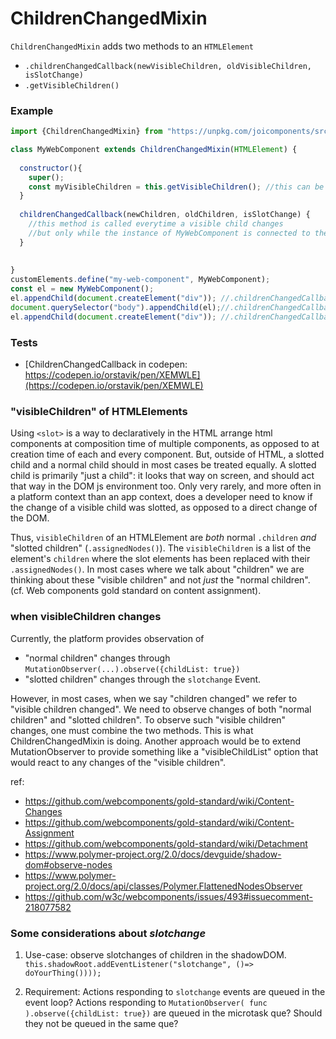 # ChildrenChangedMixin

`ChildrenChangedMixin` adds two methods to an `HTMLElement`
* `.childrenChangedCallback(newVisibleChildren, oldVisibleChildren, isSlotChange)`
* `.getVisibleChildren()`

### Example

```javascript
import {ChildrenChangedMixin} from "https://unpkg.com/joicomponents/src/ChildrenChangedMixin.js";

class MyWebComponent extends ChildrenChangedMixin(HTMLElement) {
                                               
  constructor(){
    super();
    const myVisibleChildren = this.getVisibleChildren(); //this can be called even when not connected
  }
  
  childrenChangedCallback(newChildren, oldChildren, isSlotChange) {
    //this method is called everytime a visible child changes
    //but only while the instance of MyWebComponent is connected to the DOM.
  }
  
  
}
customElements.define("my-web-component", MyWebComponent);
const el = new MyWebComponent();
el.appendChild(document.createElement("div")); //.childrenChangedCallback is NOT triggered since el is not connected to DOM.
document.querySelector("body").appendChild(el);//.childrenChangedCallback is triggered when el gets connected to DOM.
el.appendChild(document.createElement("div")); //.childrenChangedCallback is triggered while el is connected and childList changes.
```
### Tests
* [ChildrenChangedCallback in codepen: https://codepen.io/orstavik/pen/XEMWLE](https://codepen.io/orstavik/pen/XEMWLE)

### "visibleChildren" of HTMLElements
Using ```<slot>``` is a way to declaratively in the HTML arrange html components at
composition time of multiple components, as opposed to at creation time of each 
and every component. But, outside of HTML, a slotted child and a normal child 
should in most cases be treated equally. A slotted child is primarily "just a child":
it looks that way on screen, and should act that way in the DOM js environment too.
Only very rarely, and more often in a platform context than an app context, 
does a developer need to know if the change of a visible
child was slotted, as opposed to a direct change of the DOM.
   
Thus, ```visibleChildren``` of an HTMLElement are _both_ normal ```.children``` 
_and_ "slotted children" (```.assignedNodes()```).
The ```visibleChildren``` is a list of the element's ```children``` where 
the slot elements has been replaced with their ```.assignedNodes()```.
In most cases where we talk about "children" we are thinking about these 
"visible children" and not _just_ the "normal children". (cf. Web components gold standard on content assignment).

### when visibleChildren changes
Currently, the platform provides observation of
 * "normal children" changes through ```MutationObserver(...).observe({childList: true})```
 * "slotted children" changes through the ```slotchange``` Event.
 
However, in most cases, when we say "children changed" we refer to "visible children changed". 
We need to observe  changes of both "normal children" and "slotted children". 
To observe such "visible children" changes, one must combine the two methods. 
This is what ChildrenChangedMixin is doing.
Another approach would be to extend MutationObserver to provide something like a "visibleChildList" 
option that would react to any changes of the "visible children". 

ref:
 * https://github.com/webcomponents/gold-standard/wiki/Content-Changes
 * https://github.com/webcomponents/gold-standard/wiki/Content-Assignment
 * https://github.com/webcomponents/gold-standard/wiki/Detachment                                  
 * https://www.polymer-project.org/2.0/docs/devguide/shadow-dom#observe-nodes
 * https://www.polymer-project.org/2.0/docs/api/classes/Polymer.FlattenedNodesObserver
 * https://github.com/w3c/webcomponents/issues/493#issuecomment-218077582 
 
### Some considerations about _slotchange_ 
 
1) Use-case: observe slotchanges of children in the shadowDOM.
```this.shadowRoot.addEventListener("slotchange", ()=> doYourThing())));```
 
2) Requirement: Actions responding to ```slotchange``` events are queued in the event loop?
Actions responding to ```MutationObserver( func ).observe({childList: true})``` are queued in the microtask que? 
Should they not be queued in the same que?